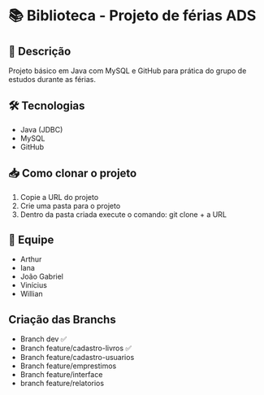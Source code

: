 # 📚 Biblioteca - Projeto de férias ADS

## 📌 Descrição
Projeto básico em Java com MySQL e GitHub para prática do grupo de estudos durante as férias.

## 🛠️ Tecnologias
- Java (JDBC)
- MySQL
- GitHub

## 📥 Como clonar o projeto
1. Copie a URL do projeto
2. Crie uma pasta para o projeto
3. Dentro da pasta criada execute o comando: git clone + a URL


## 🚀 Equipe
- Arthur
- Iana
- João Gabriel
- Vinícius
- Willian

## Criação das Branchs
- Branch dev ✅
- Branch feature/cadastro-livros ✅
- Branch feature/cadastro-usuarios
- Branch feature/emprestimos
- Branch feature/interface
- branch feature/relatorios
